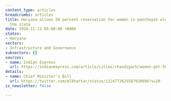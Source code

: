 ```yaml
---
content_type: articles
breadcrumbs: articles
title: Haryana allows 50 percent reservation for women in panchayat elections within
  the state
date: 2020-11-11 05:00:00 +0000
states:
- Haryana
sectors:
- Infrastructure and Governance
subsectors: []
sources:
- name: Indian Express
  url: https://indianexpress.com/article/cities/chandigarh/women-get-50-participation-in-panchayat-elections-in-haryana-6985314/
details:
- name: Chief Minister's Bill
  url: https://twitter.com/mlkhattar/status/1324772625587920896?s=20
is_newsletter: false

---
```

